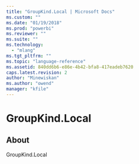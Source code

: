 ```yaml
---
title: "GroupKind.Local | Microsoft Docs"
ms.custom: ""
ms.date: "01/19/2018"
ms.prod: "powerbi"
ms.reviewer: ""
ms.suite: ""
ms.technology: 
  - "mlang"
ms.tgt_pltfrm: ""
ms.topic: "language-reference"
ms.assetid: 840dd6b6-e86e-4b42-bfa8-417eadeb7620
caps.latest.revision: 2
author: "Minewiskan"
ms.author: "owend"
manager: "kfile"
---
```

# GroupKind.Local
## About
GroupKind.Local

